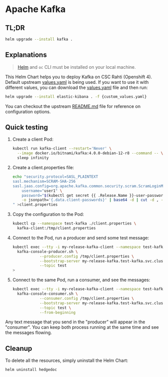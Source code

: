 # Apache Kafka

## TL;DR

```sh
helm upgrade --install kafka .
```

## Explanations

> [Helm](helm.sh) and `oc` CLI must be installed on your local machine.

This Helm Chart helps you to deploy Kafka on CSC Rahti (Openshift 4). Default upstream [values.yaml](https://github.com/bitnami/charts/blob/main/bitnami/kafka/values.yaml) is being used. If you want to use it with different values, you can download the [values.yaml](https://github.com/CSCfi/helm-charts/blob/main/charts/elastic-kibana/values.yaml) file and then run:

  ```sh
  helm upgrade --install elastic-kibana . -f {custom_values.yaml}
  ```

You can checkout the upstream [README.md](https://github.com/bitnami/charts/blob/main/bitnami/kafka/README.md) file for reference on configuration options.

## Quick testing

1. Create a client Pod:

    ```sh
    kubectl run kafka-client --restart='Never' \
      --image docker.io/bitnami/kafka:4.0.0-debian-12-r8 --command -- \
      sleep infinity
    ```

1. Create a client.properties file:

    ```sh
    echo "security.protocol=SASL_PLAINTEXT
    sasl.mechanism=SCRAM-SHA-256
    sasl.jaas.config=org.apache.kafka.common.security.scram.ScramLoginModule required \
        username="user1" \
        password="$(kubectl get secret {{ .Release.Name }}-user-passwords --namespace test-kafka \
        -o jsonpath='{.data.client-passwords}' | base64 -d | cut -d , -f 1)";
    " >client.properties
    ```

1. Copy the configuration to the Pod:

    ```sh
    kubectl cp --namespace test-kafka ./client.properties \
      kafka-client:/tmp/client.properties
    ```

1. Connect to the Pod, run a producer and send some test message:
    
    ```sh
    kubectl exec --tty -i my-release-kafka-client --namespace test-kafka -- \
      kafka-console-producer.sh \
                --producer.config /tmp/client.properties \
                --bootstrap-server my-release-kafka.test-kafka.svc.cluster.local:9092 \
                --topic test
    >
    ```

1. Connect to the same Pod, run a consumer, and see the messages:

    ```sh
    kubectl exec --tty -i my-release-kafka-client --namespace test-kafka -- \
      kafka-console-consumer.sh \
                --consumer.config /tmp/client.properties \
                --bootstrap-server my-release-kafka.test-kafka.svc.cluster.local:9092 \
                --topic test \
                --from-beginning
    ```

Any text message that you send in the "producer" will appear in the "consumer". You can keep both process running at the same time and see the messages flowing.

## Cleanup
To delete all the resources, simply uninstall the Helm Chart:
```sh
helm uninstall hedgedoc
```

